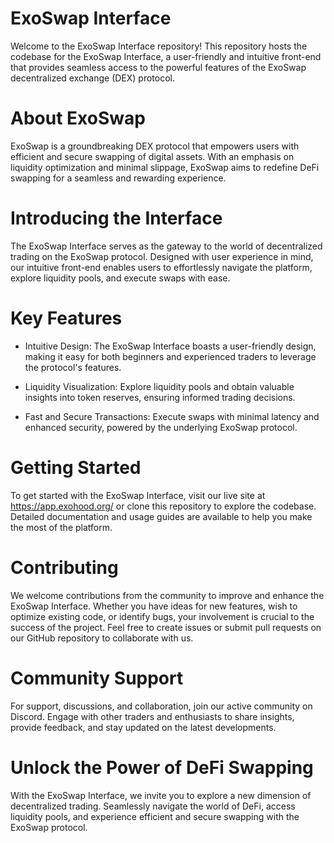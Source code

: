 # ExoSwap Interface

Welcome to the ExoSwap Interface repository! This repository hosts the codebase for the ExoSwap Interface, a user-friendly and intuitive front-end that provides seamless access to the powerful features of the ExoSwap decentralized exchange (DEX) protocol.

# About ExoSwap

ExoSwap is a groundbreaking DEX protocol that empowers users with efficient and secure swapping of digital assets. With an emphasis on liquidity optimization and minimal slippage, ExoSwap aims to redefine DeFi swapping for a seamless and rewarding experience.

# Introducing the Interface

The ExoSwap Interface serves as the gateway to the world of decentralized trading on the ExoSwap protocol. Designed with user experience in mind, our intuitive front-end enables users to effortlessly navigate the platform, explore liquidity pools, and execute swaps with ease.

# Key Features

* Intuitive Design: The ExoSwap Interface boasts a user-friendly design, making it easy for both beginners and experienced traders to leverage the protocol's features.

* Liquidity Visualization: Explore liquidity pools and obtain valuable insights into token reserves, ensuring informed trading decisions.

* Fast and Secure Transactions: Execute swaps with minimal latency and enhanced security, powered by the underlying ExoSwap protocol.

# Getting Started

To get started with the ExoSwap Interface, visit our live site at https://app.exohood.org/ or clone this repository to explore the codebase. Detailed documentation and usage guides are available to help you make the most of the platform.

# Contributing

We welcome contributions from the community to improve and enhance the ExoSwap Interface. Whether you have ideas for new features, wish to optimize existing code, or identify bugs, your involvement is crucial to the success of the project. Feel free to create issues or submit pull requests on our GitHub repository to collaborate with us.

# Community Support

For support, discussions, and collaboration, join our active community on Discord. Engage with other traders and enthusiasts to share insights, provide feedback, and stay updated on the latest developments.

# Unlock the Power of DeFi Swapping

With the ExoSwap Interface, we invite you to explore a new dimension of decentralized trading. Seamlessly navigate the world of DeFi, access liquidity pools, and experience efficient and secure swapping with the ExoSwap protocol.
